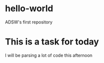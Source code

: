 # hello-world
ADSW's first repository

# This is a task for today
I will be parsing a lot of code this afternoon
